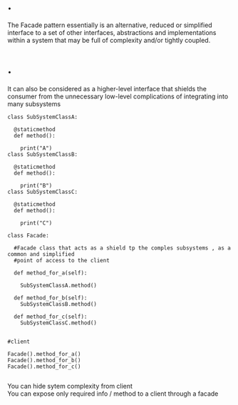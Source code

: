
# . 
The Facade pattern essentially is an alternative, reduced or simplified interface to a set of other
interfaces, abstractions and implementations within a system that may be full of complexity and/or
tightly coupled.

# .
It can also be considered as a higher-level interface that shields the consumer from the
unnecessary low-level complications of integrating into many subsystems



```
class SubSystemClassA:
  
  @staticmethod
  def method():
  
    print("A")
class SubSystemClassB:
 
  @staticmethod
  def method():
   
    print("B")
class SubSystemClassC:
  
  @staticmethod
  def method():
   
    print("C")
    
class Facade:
  
  #Facade class that acts as a shield tp the comples subsystems , as a common and simplified 
  #point of access to the client
  
  def method_for_a(self):
    
    SubSystemClassA.method()
    
  def method_for_b(self):
    SubSystemClassB.method()
  
  def method_for_c(self):
    SubSystemClassC.method()


#client

Facade().method_for_a()
Facade().method_for_b()
Facade().method_for_c()


```
You can hide sytem complexity from client<br>
You can expose only required info / method to a client through a facade
    
    
    
